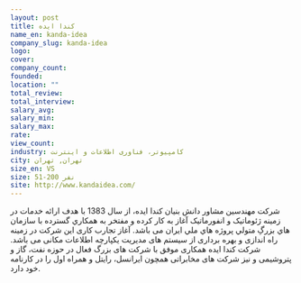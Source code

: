 ```yaml
---
layout: post
title: کندا ایده
name_en: kanda-idea
company_slug: kanda-idea
logo: 
cover: 
company_count:
founded:
location: ""
total_review: 
total_interview: 
salary_avg: 
salary_min: 
salary_max: 
rate: 
view_count: 
industry: کامپیوتر، فناوری اطلاعات و اینترنت
city: تهران, تهران
size_en: VS
size: 51-200 نفر
site: http://www.kandaidea.com/
---
```


شركت مهندسین مشاور دانش بنیان كندا ايده،‌ از سال 1383 با هدف ارائه خدمات در زمینه ژئوماتیک و انفورماتیک آغاز به کار کرده و مفتخر به همكاري گسترده با سازمان هاي بزرگِ متولي پروژه هاي ملي ايران می باشد. آغاز تجارب کاری این شرکت در زمینه راه اندازی و بهره برداری از سیستم های مدیریت یکپارچه اطلاعات مکانی می باشد. شرکت کندا ایده همکاری موفق با شرکت های بزرگ فعال در حوزه نفت، گاز و پتروشیمی و نیز شرکت های مخابراتی همچون ایرانسل، رایتل و همراه اول را در کارنامه خود دارد.

